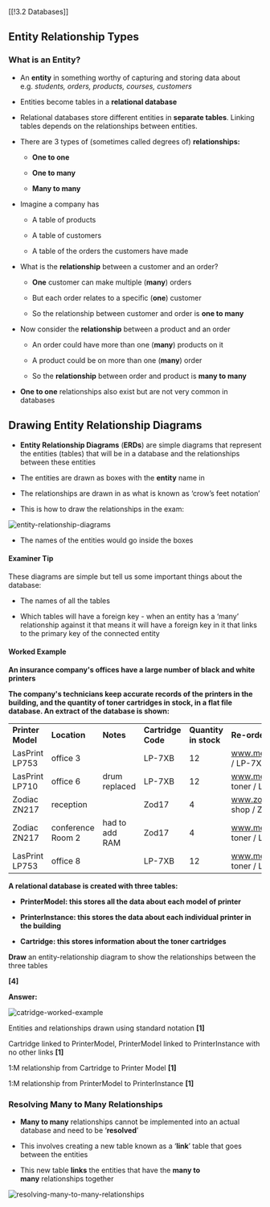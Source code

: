 [[!3.2 Databases]]

## Entity Relationship Types

### What is an Entity?

- An **entity** in something worthy of capturing and storing data about e.g. _students, orders, products, courses, customers_
    
- Entities become tables in a **relational database**
    
- Relational databases store different entities in **separate tables**. Linking tables depends on the relationships between entities.
    
- There are 3 types of (sometimes called degrees of) **relationships:**
    
    - **One to one**
        
    - **One to many**
        
    - **Many to many**
        
- Imagine a company has 
    
    - A table of products
        
    - A table of customers
        
    - A table of the orders the customers have made
        
- What is the **relationship** between a customer and an order?
    
    - **One** customer can make multiple (**many**) orders
        
    - But each order relates to a specific (**one**) customer
        
    - So the relationship between customer and order is **one to many**
        
- Now consider the **relationship** between a product and an order
    
    - An order could have more than one (**many**) products on it
        
    - A product could be on more than one (**many**) order
        
    - So the **relationship** between order and product is **many to many**
        
- **One to one** relationships also exist but are not very common in databases
    

## Drawing Entity Relationship Diagrams

- **Entity Relationship Diagrams** (**ERDs**) are simple diagrams that represent the entities (tables) that will be in a database and the relationships between these entities
    
- The entities are drawn as boxes with the **entity** name in
    
- The relationships are drawn in as what is known as ‘crow’s feet notation’
    
- This is how to draw the relationships in the exam:
    

![entity-relationship-diagrams](https://cdn.savemyexams.com/cdn-cgi/image/f=auto,width=3840/https://cdn.savemyexams.com/uploads/2024/01/entity-relationship-diagrams.png)

- The names of the entities would go inside the boxes
    

#### Examiner Tip

These diagrams are simple but tell us some important things about the database:

- The names of all the tables
    
- Which tables will have a foreign key - when an entity has a ‘many’ relationship against it that means it will have a foreign key in it that links to the primary key of the connected entity
    

#### Worked Example

**An insurance company's offices have a large number of black and white printers**

**The company's technicians keep accurate records of the printers in the building, and the quantity of toner cartridges in stock, in a flat file database. An extract of the database is shown:**

|   |   |   |   |   |   |
|---|---|---|---|---|---|
|**Printer Model**|**Location**|**Notes**|**Cartridge Code**|**Quantity in stock**|**Re-order URL**|
|LasPrint LP753|office 3||LP-7XB|12|www.megacheapprint.com/toner / LP-7XB|
|LasPrint LP710|office 6|drum replaced|LP-7XB|12|www.megacheapprint.com / toner / LP-7XB|
|Zodiac ZN217|reception||Zod17|4|www.zodiaclaserprinting.com / shop / Z17|
|Zodiac ZN217|conference Room 2|had to add RAM|Zod17|4|www.megacheapprint.com / toner / LP-7XB|
|LasPrint LP753|office 8||LP-7XB|12|www.megacheapprint.com / toner / LP-7XB|

**A relational database is created with three tables:**

- **PrinterModel: this stores all the data about each model of printer**
    
- **PrinterInstance: this stores the data about each individual printer in the building**
    
- **Cartridge: this stores information about the toner cartridges**
    

**Draw** an entity-relationship diagram to show the relationships between the three tables

**[4]**

**Answer:**

![catridge-worked-example](https://cdn.savemyexams.com/cdn-cgi/image/f=auto,width=3840/https://cdn.savemyexams.com/uploads/2023/08/catridge-worked-example.png)

Entities and relationships drawn using standard notation **[1]**

Cartridge linked to PrinterModel, PrinterModel linked to PrinterInstance with no other links **[1]**

1:M relationship from Cartridge to Printer Model **[1]**

1:M relationship from PrinterModel to PrinterInstance **[1]**

### Resolving Many to Many Relationships

- **Many to many** relationships cannot be implemented into an actual database and need to be ‘**resolved**’
    
- This involves creating a new table known as a ‘**link**’ table that goes between the entities
    
- This new table **links** the entities that have the **many to many** relationships together
    

![resolving-many-to-many-relationships](https://cdn.savemyexams.com/cdn-cgi/image/f=auto,width=3840/https://cdn.savemyexams.com/uploads/2024/01/resolving-many-to-many-relationships.png)






